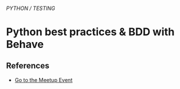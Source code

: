 ###### PYTHON / TESTING
# Python best practices & BDD with Behave





## References 

* [Go to the Meetup Event](https://www.meetup.com/05/events/250065252/)
